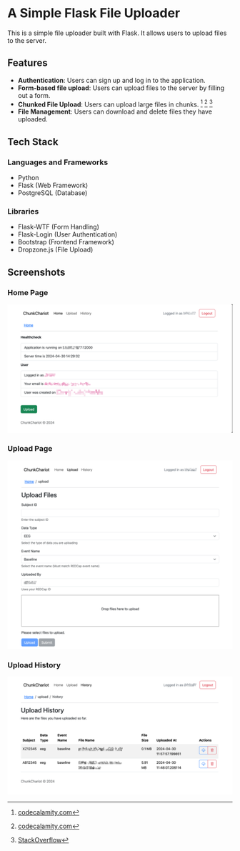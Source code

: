 # A Simple Flask File Uploader

This is a simple file uploader built with Flask. It allows users to upload files to the server.

## Features

- **Authentication**: Users can sign up and log in to the application.
- **Form-based file upload**: Users can upload files to the server by filling out a form.
- **Chunked File Upload**: Users can upload large files in chunks. [^1] [^2] [^3]
- **File Management**: Users can download and delete files they have uploaded.

[^1]: [codecalamity.com](https://codecalamity.com/upload-large-files-fast-with-dropzone-js/)

[^2]: [codecalamity.com](https://codecalamity.com/uploading-large-files-by-chunking-featuring-python-flask-and-dropzone-js/)

[^3]: [StackOverflow](https://stackoverflow.com/questions/44727052/handling-large-file-uploads-with-flask)

## Tech Stack

### Languages and Frameworks

- Python
- Flask (Web Framework)
- PostgreSQL (Database)

### Libraries

- Flask-WTF (Form Handling)
- Flask-Login (User Authentication)
- Bootstrap (Frontend Framework)
- Dropzone.js (File Upload)

## Screenshots

### Home Page

![Home Page](docs/assets/screenshots/home-signed-in.png)

### Upload Page

![Upload Page](docs/assets/screenshots/upload-form.png)

### Upload History

![Upload History](docs/assets/screenshots/upload-history.png)
